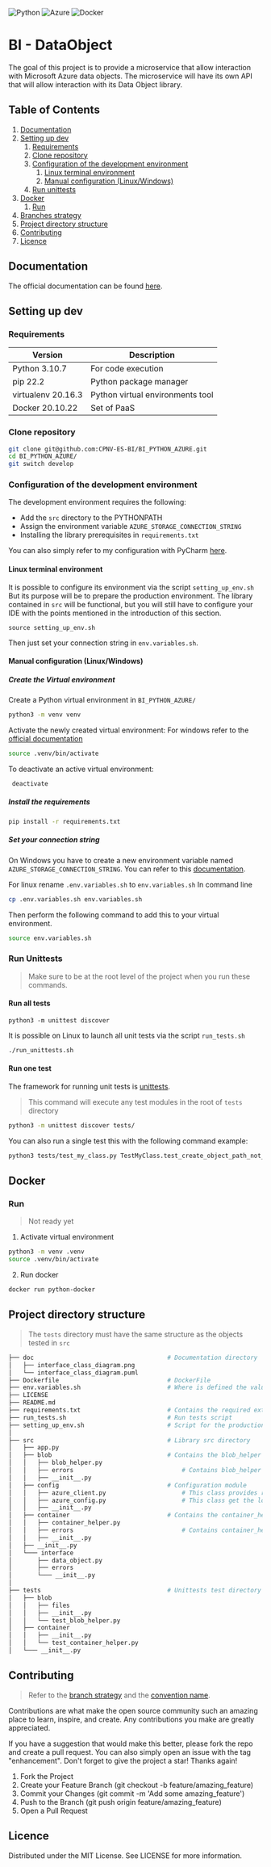 ![Python](https://img.shields.io/badge/Python-3776AB?style=flat-square&logo=python&logoColor=white)
![Azure](https://img.shields.io/badge/Microsoft_Azure-0089D6?style=flat-square&logo=microsoft-azure&logoColor=white)
![Docker](https://img.shields.io/badge/docker-%230db7ed.svg?style=flat-square&logo=docker&logoColor=white)


# BI - DataObject

The goal of this project is to provide a microservice that allow interaction with Microsoft Azure data objects.
The microservice will have its own API that will allow interaction with its Data Object library.


## Table of Contents
1. [Documentation](#documentation)
2. [Setting up dev](#setting-up-dev)
    1. [Requirements](#requirements)
    2. [Clone repository](#clone-repository)
    3. [Configuration of the development environment](#configuration-of-the-development-environment)
       1. [Linux terminal environment](#linux-terminal-environment)
       2. [Manual configuration (Linux/Windows)](#manual-configuration--linuxwindows-)
   4. [Run unittests](#run-unittests)
3. [Docker](#docker)
    1. [Run](#run)
4. [Branches strategy](#branches-strategy)
5. [Project directory structure](#project-directory-structure)
6. [Contributing](#contributing)
7. [Licence](#licence)


## Documentation

The official documentation can be found [here](https://github.com/CPNV-ES-BI/BI_PYTHON_AZURE/wiki).

## Setting up dev

### Requirements

| Version |  Description  | 
|---|---|
| Python 3.10.7  | For code execution  |
| pip 22.2  | Python package manager  |
| virtualenv 20.16.3  | Python virtual environments tool|
| Docker 20.10.22 | Set of PaaS  |


### Clone repository

```sh
git clone git@github.com:CPNV-ES-BI/BI_PYTHON_AZURE.git
cd BI_PYTHON_AZURE/
git switch develop
```

### Configuration of the development environment

The development environment requires the following:
- Add the `src` directory to the PYTHONPATH
- Assign the environment variable `AZURE_STORAGE_CONNECTION_STRING`
- Installing the library prerequisites in `requirements.txt`

You can also simply refer to my configuration with PyCharm [here](https://github.com/CPNV-ES-BI/BI_PYTHON_AZURE/wiki/1-BI_PYTHON_AZURE-Project#configure-pycharm).

#### Linux terminal environment

It is possible to configure its environment via the script `setting_up_env.sh` But its purpose will be to prepare the production environment.
The library contained in `src` will be functional, but you will still have to configure your IDE with the points mentioned in the introduction of this section. 

```shell
source setting_up_env.sh
``` 

Then just set your connection string in `env.variables.sh`.

#### Manual configuration (Linux/Windows)


##### Create the Virtual environment

Create a Python virtual environment in `BI_PYTHON_AZURE/` 
```sh
python3 -m venv venv
```

Activate the newly created virtual environment:
For windows refer to the [official documentation](https://docs.python.org/3/library/venv.html#how-venvs-work)
```sh
source .venv/bin/activate
```

To deactivate an active virtual environment:
```sh
 deactivate
```

##### Install the requirements

```sh
pip install -r requirements.txt
```

##### Set your connection string

On Windows you have to create a new environment variable named `AZURE_STORAGE_CONNECTION_STRING`.
You can refer to this [documentation](https://www.roelpeters.be/set-environment-variables-in-virtual-environment-python/).

For linux rename `.env.variables.sh` to `env.variables.sh`
In command line 
```sh
cp .env.variables.sh env.variables.sh
``` 

Then perform the following command to add this to your virtual environment.
```sh
source env.variables.sh
```

### Run Unittests

> Make sure to be at the root level of the project when you run these commands.

#### Run all tests
> 
```shell
python3 -m unittest discover
```

It is possible on Linux to launch all unit tests via the script  `run_tests.sh`

```sh
./run_unittests.sh
``` 

#### Run one test
The framework for running unit tests is [unittests](https://docs.python.org/3.10/library/unittest.html).

> This command will execute any test modules in the root of `tests` directory

```sh
python3 -m unittest discover tests/
```

You can also run a single test this with the following command example:
```sh
python3 tests/test_my_class.py TestMyClass.test_create_object_path_not_exists_object_exists
```

## Docker

### Run

> Not ready yet

1. Activate virtual environment 
```sh
python3 -m venv .venv
source .venv/bin/activate
```

2. Run docker

```sh
docker run python-docker
```

##  Project directory structure

> The `tests` directory must have the same structure as the objects tested in `src`

```sh
├── doc                                     # Documentation directory
│   ├── interface_class_diagram.png
│   └── interface_class_diagram.puml
├── Dockerfile                              # DockerFile
├── env.variables.sh                        # Where is defined the value of AZURE_STORAGE_CONNECTION_STRING env
├── LICENSE     
├── README.md
├── requirements.txt                        # Contains the required external python modules 
├── run_tests.sh                            # Run tests script
├── setting_up_env.sh                       # Script for the production environnment
│
├── src                                     # Library src directory
│   ├── app.py
│   ├── blob                                # Contains the blob_helper module
│   │   ├── blob_helper.py                  
│   │   ├── errors                              # Contains blob_helper custom exception classes
│   │   ├── __init__.py
│   ├── config                              # Configuration module
│   │   ├── azure_client.py                     # This class provides required Azure Client
│   │   ├── azure_config.py                     # This class get the local variable environment
│   │   ├── __init__.py
│   ├── container                           # Contains the container_helper module
│   │   ├── container_helper.py                 
│   │   ├── errors                              # Contains container_helper custom exception classes
│   │   ├── __init__.py
│   ├── __init__.py
│   └─── interface
│       ├── data_object.py
│       ├── errors
│       └─── __init__.py
│  
├── tests                                   # Unittests test directory
│   ├── blob
│   │   ├── files                          
│   │   ├── __init__.py
│   │   └── test_blob_helper.py
│   ├── container
│   │   ├── __init__.py
│   │   └── test_container_helper.py
│   └─── __init__.py

``` 

## Contributing

> Refer to the [branch strategy](https://github.com/CPNV-ES-BI/BI_PYTHON_AZURE/wiki/1-BI_PYTHON_AZURE-Project#branches-strategy) and the [convention name](https://github.com/CPNV-ES-BI/BI_PYTHON_AZURE/wiki/1-BI_PYTHON_AZURE-Project#convention-names).

Contributions are what make the open source community such an amazing place to learn, inspire, and create. Any contributions you make are greatly appreciated.

If you have a suggestion that would make this better, please fork the repo and create a pull request. You can also simply open an issue with the tag "enhancement". Don't forget to give the project a star! Thanks again!

1. Fork the Project
2. Create your Feature Branch (git checkout -b feature/amazing_feature)
3. Commit your Changes (git commit -m 'Add some amazing_feature')
4. Push to the Branch (git push origin feature/amazing_feature)
5. Open a Pull Request

## Licence

Distributed under the MIT License. See LICENSE for more information.